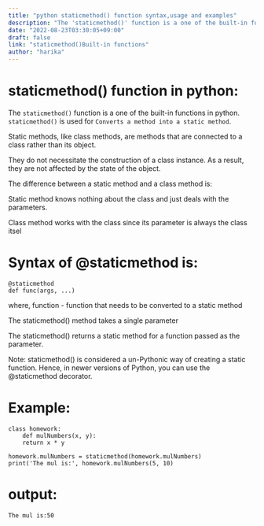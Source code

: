 ```yaml
---
title: "python staticmethod() function syntax,usage and examples"
description: "The 'staticmethod()' function is a one of the built-in functions in python"
date: "2022-08-23T03:30:05+09:00"
draft: false
link: "staticmethod()Built-in functions"
author: "harika"
---
```


# staticmethod() function in python:
The `staticmethod()` function is a one of the built-in functions in python.
`staticmethod()` is used for `Converts a method into a static method`.

Static methods, like class methods, are methods that are connected to a class rather than its object.

They do not necessitate the construction of a class instance.
As a result, they are not affected by the state of the object. 

The difference between a static method and a class method is:

Static method knows nothing about the class and just deals with the parameters.
    
Class method works with the class since its parameter is always the class itsel

# Syntax of @staticmethod is:
```
@staticmethod
def func(args, ...)
```
where,
function - function that needs to be converted to a static method

The staticmethod() method takes a single parameter

The staticmethod() returns a static method for a function passed as the parameter.

Note: staticmethod() is considered a un-Pythonic way of creating a static function. Hence, in newer versions of Python, you can use the @staticmethod decorator.

# Example:
```
class homework:
    def mulNumbers(x, y):
    return x * y

homework.mulNumbers = staticmethod(homework.mulNumbers)
print('The mul is:', homework.mulNumbers(5, 10)
```
# output:
```
The mul is:50
```
